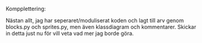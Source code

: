 Kompplettering:

Nästan allt, jag har seperaret/moduliserat koden och lagt till arv genom blocks.py och sprites.py, men även klassdiagram och kommentarer. Skickar in detta just nu för vill veta vad mer jag borde göra. 
